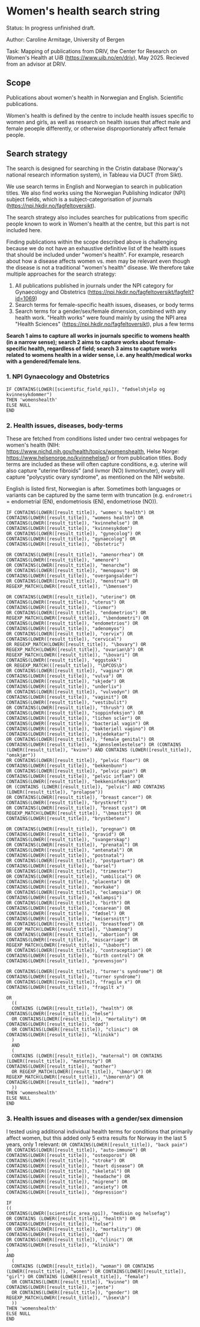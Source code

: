 # Women's health search string

Status: In progress unfinished draft.

Author: Caroline Armitage, University of Bergen

Task: Mapping of publications from DRIV, the Center for Research on Women's Health at UiB (https://www.uib.no/en/driv), May 2025. Recieved from an advisor at DRIV.

## Scope

Publications about women's health in Norwegian and English. Scientific publications. 

Women's health is defined by the centre to include health issues specific to women and girls, as well as research on health issues that affect male and female peoeple differently, or otherwise disproportionately affect female people. 

## Search strategy 

The search is designed for searching in the Cristin database (Norway's national research information system), in Tableau via DUCT (from Sikt). 

We use search terms in English and Norwegian to search in publication titles. We also find works using the Norwegian Publishing Indicator (NPI) subject fields, which is a subject-categorisation of journals (https://npi.hkdir.no/fagfeltoversikt). 

The search strategy also includes searches for publications from specific people known to work in Women's health at the centre, but this part is not included here. 

Finding publications within the scope described above is challenging because we do not have an exhaustive definitive list of the health issues that should be included under "women's health". 
For example, research about how a disease affects women vs. men may be relevant even though the disease is not a traditional "women's health" disease. 
We therefore take multiple approaches for the search strategy:
1. All publications published in journals under the NPI category for Gynaecology and Obstetrics (https://npi.hkdir.no/fagfeltoversikt/fagfelt?id=1069)
2. Search terms for female-specific health issues, diseases, or body terms
3. Search terms for a gender/sex/female dimension, combined with any health work. "Health works" were found mainly by using the NPI area "Health Sciences" (https://npi.hkdir.no/fagfeltoversikt), plus a few terms

**Search 1 aims to capture all works in journals specific to womens health (in a narrow sense); search 2 aims to capture works about female-specific health, regardless of field; search 3 aims to capture works related to
womens health in a wider sense, i.e. any health/medical works with a gendered/female lens.**

### 1. NPI Gynaecology and Obstetrics

```
IF CONTAINS(LOWER([scientific_field_npi]), "fødselshjelp og kvinnesykdommer")
THEN 'womenshealth'
ELSE NULL
END
```

### 2. Health issues, diseases, body-terms

These are fetched from conditions listed under two central webpages for women's health (NIH: https://www.nichd.nih.gov/health/topics/womenshealth, Helse Norge: https://www.helsenorge.no/kvinnehelse/) or from publication titles. Body terms are included as these will often capture conditions, e.g. uterine will also capture "uterine fibroids" (and livmor (NO) livmorknuter), ovary will capture "polycystic ovary syndrome", as mentioned on the NIH website.

English is listed first, Norwegian is after. Sometimes both languages or variants can be captured by the same term with truncation (e.g. `endrometri` = endometrial (EN), endometriosis (EN), endometriose (NO)). 

```
IF CONTAINS(LOWER([result_title]), "women's health") OR CONTAINS(LOWER([result_title]), "womens health") OR CONTAINS(LOWER([result_title]), "kvinnehelse") OR CONTAINS(LOWER([result_title]), "kvinnesykdom")
OR CONTAINS(LOWER([result_title]), "gynecolog") OR CONTAINS(LOWER([result_title]), "gynaecolog") OR CONTAINS(LOWER([result_title]), "obstetric") 

OR CONTAINS(LOWER([result_title]), "amenorrhea") OR CONTAINS(LOWER([result_title]), "amenoré")
OR CONTAINS(LOWER([result_title]), "menarche")
OR CONTAINS(LOWER([result_title]), "menopaus") OR CONTAINS(LOWER([result_title]), "overgangsalder")
OR CONTAINS(LOWER([result_title]), "menstrua") OR REGEXP_MATCH(LOWER([result_title]), "\bmensen")

OR CONTAINS(LOWER([result_title]), "uterine") OR CONTAINS(LOWER([result_title]), "uterus") OR CONTAINS(LOWER([result_title]), "livmor")
OR CONTAINS(LOWER([result_title]), "endometrios") OR REGEXP_MATCH(LOWER([result_title]), "\bendometri") OR CONTAINS(LOWER([result_title]), "endometrios") OR CONTAINS(LOWER([result_title]), "adenomyos")
OR CONTAINS(LOWER([result_title]), "cervix") OR CONTAINS(LOWER([result_title]), "cervical")
OR REGEXP_MATCH(LOWER([result_title]), "\bovary") OR REGEXP_MATCH(LOWER([result_title]), "ovarian\b") OR REGEXP_MATCH(LOWER([result_title]), "\bovari") OR CONTAINS(LOWER([result_title]), "eggstokk")
OR REGEXP_MATCH(([result_title]), "\bPCOS\b")
OR CONTAINS(LOWER([result_title]), "vagina") OR CONTAINS(LOWER([result_title]), "vulva") OR CONTAINS(LOWER([result_title]), "skjede") OR CONTAINS(LOWER([result_title]), "underliv")
OR CONTAINS(LOWER([result_title]), "vulvodyn") OR CONTAINS(LOWER([result_title]), "vaginit") OR CONTAINS(LOWER([result_title]), "vestibulit")
OR CONTAINS(LOWER([result_title]), "thrush") OR CONTAINS(LOWER([result_title]), "soppinfeksjon") OR CONTAINS(LOWER([result_title]), "lichen scler") OR CONTAINS(LOWER([result_title]), "bacterial vagin") OR CONTAINS(LOWER([result_title]), "bakteriell vagino") OR CONTAINS(LOWER([result_title]), "skjedekatar") 
OR CONTAINS(LOWER([result_title]), "female genital") OR CONTAINS(LOWER([result_title]), "kjønnslemlestelse") OR (CONTAINS (LOWER([result_title]), "kvinn") AND CONTAINS (LOWER([result_title]), "omskjær"))
OR CONTAINS(LOWER([result_title]), "pelvic floor") OR CONTAINS(LOWER([result_title]), "bekkenbunn")
OR CONTAINS(LOWER([result_title]), "pelvic pain") OR CONTAINS(LOWER([result_title]), "pelvic inflam") OR CONTAINS(LOWER([result_title]), "bekkeninfeksjon")
OR (CONTAINS (LOWER([result_title]), "pelvic") AND CONTAINS (LOWER([result_title]), "prolapse"))
OR CONTAINS(LOWER([result_title]), "breast cancer") OR CONTAINS(LOWER([result_title]), "brystkreft")
OR CONTAINS(LOWER([result_title]), "breast cyst") OR REGEXP_MATCH(LOWER([result_title]), "\bmastit") OR CONTAINS(LOWER([result_title]), "brystbetenn")

OR CONTAINS(LOWER([result_title]), "pregnan") OR CONTAINS(LOWER([result_title]), "gravid") OR CONTAINS(LOWER([result_title]), "svangerskap")
OR CONTAINS(LOWER([result_title]), "prenatal") OR CONTAINS(LOWER([result_title]), "antenatal") OR CONTAINS(LOWER([result_title]), "postnatal")
OR CONTAINS(LOWER([result_title]), "postpartum") OR CONTAINS(LOWER([result_title]), "barsel")
OR CONTAINS(LOWER([result_title]), "trimester")
OR CONTAINS(LOWER([result_title]), "umbilical") OR CONTAINS(LOWER([result_title]), "placenta") OR CONTAINS(LOWER([result_title]), "morkake")
OR CONTAINS(LOWER([result_title]), "eclampsia") OR CONTAINS(LOWER([result_title]), "eklampsi")
OR CONTAINS(LOWER([result_title]), "birth") OR CONTAINS(LOWER([result_title]), "cesarean") OR CONTAINS(LOWER([result_title]), "fødsel") OR CONTAINS(LOWER([result_title]), "keisersnitt")
OR CONTAINS(LOWER([result_title]), "breastfeed") OR REGEXP_MATCH(LOWER([result_title]), "\bamming") 
OR CONTAINS(LOWER([result_title]), "abortion") OR CONTAINS(LOWER([result_title]), "miscarriage") OR REGEXP_MATCH(LOWER([result_title]), "\babort")
OR CONTAINS(LOWER([result_title]), "contraception") OR CONTAINS(LOWER([result_title]), "birth control") OR CONTAINS(LOWER([result_title]), "prevensjon") 

OR CONTAINS(LOWER([result_title]), "turner's syndrome") OR CONTAINS(LOWER([result_title]), "turner syndrome")
OR CONTAINS(LOWER([result_title]), "fragile x") OR CONTAINS(LOWER([result_title]), "fragilt x")

OR
  ((
  CONTAINS (LOWER([result_title]), "health") OR CONTAINS(LOWER([result_title]), "helse")
  OR CONTAINS(LOWER([result_title]), "mortality") OR CONTAINS(LOWER([result_title]), "død")
  OR CONTAINS(LOWER([result_title]), "clinic") OR CONTAINS(LOWER([result_title]), "klinikk")
  )
  AND
  (
  CONTAINS (LOWER([result_title]), "maternal") OR CONTAINS (LOWER([result_title]), "maternity") OR CONTAINS(LOWER([result_title]), "mother")
  OR REGEXP_MATCH(LOWER([result_title]), "\bmor\b") OR REGEXP_MATCH(LOWER([result_title]), "\bmoren\b") OR CONTAINS(LOWER([result_title]), "mødre")
  ))
THEN 'womenshealth'
ELSE NULL
END

```

### 3. Health issues and diseases with a gender/sex dimension

I tested using additional individual health terms for conditions that primarily affect women, but this added only 5 extra results for Norway in the last 5 years, only 1 relevant: 
`OR CONTAINS(LOWER([result_title]), "back pain") OR CONTAINS(LOWER([result_title]), "auto-immune") OR CONTAINS(LOWER([result_title]), "osteoporos") OR CONTAINS(LOWER([result_title]), "stroke") OR CONTAINS(LOWER([result_title]), "heart disease") OR CONTAINS(LOWER([result_title]), "skeletal") OR CONTAINS(LOWER([result_title]), "headache") OR CONTAINS(LOWER([result_title]), "migrene")
OR CONTAINS(LOWER([result_title]), "anxiety") OR CONTAINS(LOWER([result_title]), "depression")`

```
IF
((
CONTAINS(LOWER([scientific_area_npi]), "medisin og helsefag")
OR CONTAINS (LOWER([result_title]), "health") OR CONTAINS(LOWER([result_title]), "helse")
OR CONTAINS(LOWER([result_title]), "mortality") OR CONTAINS(LOWER([result_title]), "død")
OR CONTAINS(LOWER([result_title]), "clinic") OR CONTAINS(LOWER([result_title]), "klinikk")
)
AND
  (
  CONTAINS (LOWER([result_title]), "woman") OR CONTAINS (LOWER([result_title]), "women") OR CONTAINS(LOWER([result_title]), "girl") OR CONTAINS (LOWER([result_title]), "female")
  OR CONTAINS(LOWER([result_title]), "kvinne") OR CONTAINS(LOWER([result_title]), "jente")
  OR CONTAINS(LOWER([result_title]), "gender") OR REGEXP_MATCH(LOWER([result_title]), "\bsex\b")
  ))
THEN 'womenshealth'
ELSE NULL
END
```
